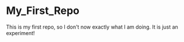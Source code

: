 # My_First_Repo
This is my first repo, so I don't now exactly what I am doing. It is just an experiment!
